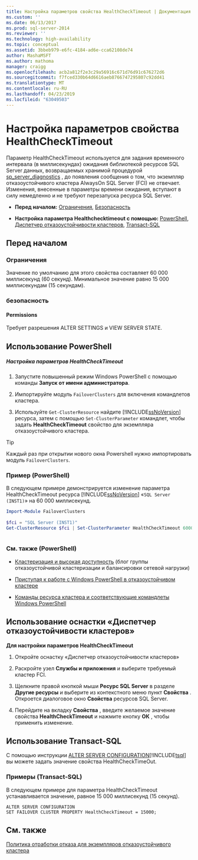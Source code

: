 ```yaml
---
title: Настройка параметров свойства HealthCheckTimeout | Документация Майкрософт
ms.custom: ''
ms.date: 06/13/2017
ms.prod: sql-server-2014
ms.reviewer: ''
ms.technology: high-availability
ms.topic: conceptual
ms.assetid: 3bbeb979-e6fc-4184-ad6e-cca62108de74
author: MashaMSFT
ms.author: mathoma
manager: craigg
ms.openlocfilehash: acb2a812f2e3c29a56916c671d76d91c676272d6
ms.sourcegitcommit: f7fced330b64d6616aeb8766747295807c92dd41
ms.translationtype: MT
ms.contentlocale: ru-RU
ms.lasthandoff: 04/23/2019
ms.locfileid: "63049503"
---
```

# <a name="configure-healthchecktimeout-property-settings"></a>Настройка параметров свойства HealthCheckTimeout
  Параметр HealthCheckTimeout используется для задания временного интервала (в миллисекундах) ожидания библиотекой ресурсов SQL Server данных, возвращаемых хранимой процедурой [sp_server_diagnostics](/sql/relational-databases/system-stored-procedures/sp-server-diagnostics-transact-sql) , до появления сообщения о том, что экземпляр отказоустойчивого кластера AlwaysOn SQL Server (FCI) не отвечает. Изменения, внесенные в параметры времени ожидания, вступают в силу немедленно и не требуют перезапуска ресурса SQL Server.  
  
-   **Перед началом:**  [Ограничения](#Limits), [Безопасность](#Security)  
  
-   **Настройка параметра Healthchecktimeout с помощью:**  [PowerShell](#PowerShellProcedure), [Диспетчер отказоустойчивости кластеров](#WSFC), [Transact-SQL](#TsqlProcedure)  
  
##  <a name="BeforeYouBegin"></a> Перед началом  
  
###  <a name="Limits"></a> Ограничения  
 Значение по умолчанию для этого свойства составляет 60 000 миллисекунд (60 секунд). Минимальное значение равно 15 000 миллисекундам (15 секундам).  
  
###  <a name="Security"></a> безопасность  
  
####  <a name="Permissions"></a> Permissions  
 Требует разрешения ALTER SETTINGS и VIEW SERVER STATE.  
  
##  <a name="PowerShellProcedure"></a> Использование PowerShell  
  
##### <a name="to-configure-healthchecktimeout-settings"></a>Настройка параметров HealthCheckTimeout  
  
1.  Запустите повышенный режим Windows PowerShell с помощью команды **Запуск от имени администратора**.  
  
2.  Импортируйте модуль `FailoverClusters` для включения командлетов кластера.  
  
3.  Используйте `Get-ClusterResource` найдите [!INCLUDE[ssNoVersion](../../../includes/ssnoversion-md.md)] ресурса, затем с помощью `Set-ClusterParameter` командлет, чтобы задать **HealthCheckTimeout** свойство для экземпляра отказоустойчивого кластера.  
  
> [!TIP]  
>  Каждый раз при открытии нового окна Powershell нужно импортировать модуль `FailoverClusters`.  
  
### <a name="example-powershell"></a>Пример (PowerShell)  
 В следующем примере демонстрируется изменение параметра HealthCheckTimeout ресурса [!INCLUDE[ssNoVersion](../../../includes/ssnoversion-md.md)] «`SQL Server (INST1)`» на 60 000 миллисекунд.  
  
```powershell  
Import-Module FailoverClusters  
  
$fci = "SQL Server (INST1)"  
Get-ClusterResource $fci | Set-ClusterParameter HealthCheckTimeout 60000  
  
```  
  
### <a name="related-content-powershell"></a>См. также (PowerShell)  
  
-   [Кластеризация и высокая доступность](https://blogs.msdn.com/b/clustering/archive/2009/05/23/9636665.aspx) (блог группы отказоустойчивой кластеризации и балансировки сетевой нагрузки)  
  
-   [Приступая к работе с Windows PowerShell в отказоустойчивом кластере](https://technet.microsoft.com/library/ee619762\(WS.10\).aspx)  
  
-   [Команды ресурса кластера и соответствующие командлеты Windows PowerShell](https://msdn.microsoft.com/library/ee619744.aspx#BKMK_resource)  
  
##  <a name="WSFC"></a> Использование оснастки «Диспетчер отказоустойчивости кластеров»  
 **Для настройки параметров HealthCheckTimeout**  
  
1.  Откройте оснастку «Диспетчер отказоустойчивости кластеров»  
  
2.  Раскройте узел **Службы и приложения** и выберите требуемый кластер FCI.  
  
3.  Щелкните правой кнопкой мыши **Ресурс SQL Server** в разделе **Другие ресурсы** и выберите из контекстного меню пункт **Свойства** . Откроется диалоговое окно **Свойства** ресурсов SQL Server.  
  
4.  Перейдите на вкладку **Свойства** , введите желаемое значение свойства **HealthCheckTimeout** и нажмите кнопку **ОК** , чтобы применить изменение.  
  
##  <a name="TsqlProcedure"></a> Использование Transact-SQL  
 С помощью инструкции [ALTER SERVER CONFIGURATION](/sql/t-sql/statements/alter-server-configuration-transact-sql)[!INCLUDE[tsql](../../../includes/tsql-md.md)] вы можете задать значение свойства HealthCheckTimeOut.  
  
###  <a name="TsqlExample"></a> Примеры (Transact-SQL)  
 В следующем примере для параметра HealthCheckTimeout устанавливается значение, равное 15 000 миллисекунд (15 секунд).  
  
```  
ALTER SERVER CONFIGURATION   
SET FAILOVER CLUSTER PROPERTY HealthCheckTimeout = 15000;  
```  
  
## <a name="see-also"></a>См. также  
 [Политика отработки отказа для экземпляров отказоустойчивого кластера](failover-policy-for-failover-cluster-instances.md)  
  
  
